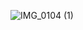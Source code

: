 ![IMG_0104 (1)](https://github.com/DimivanWell/Senior-Project-April-2023-/assets/105472781/4da67b51-d2d8-4d0b-92f4-5533ed305849)
